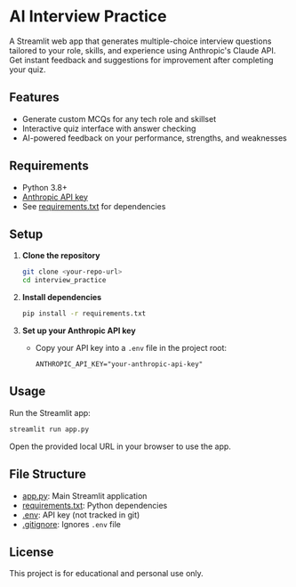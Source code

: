 # AI Interview Practice

A Streamlit web app that generates multiple-choice interview questions tailored to your role, skills, and experience using Anthropic's Claude API. Get instant feedback and suggestions for improvement after completing your quiz.

## Features

- Generate custom MCQs for any tech role and skillset
- Interactive quiz interface with answer checking
- AI-powered feedback on your performance, strengths, and weaknesses

## Requirements

- Python 3.8+
- [Anthropic API key](https://docs.anthropic.com/claude/docs/access-claude-api)
- See [requirements.txt](requirements.txt) for dependencies

## Setup

1. **Clone the repository**

    ```sh
    git clone <your-repo-url>
    cd interview_practice
    ```

2. **Install dependencies**

    ```sh
    pip install -r requirements.txt
    ```

3. **Set up your Anthropic API key**

    - Copy your API key into a `.env` file in the project root:

        ```
        ANTHROPIC_API_KEY="your-anthropic-api-key"
        ```

## Usage

Run the Streamlit app:

```sh
streamlit run app.py
```

Open the provided local URL in your browser to use the app.

## File Structure

- [app.py](app.py): Main Streamlit application
- [requirements.txt](requirements.txt): Python dependencies
- [.env](.env): API key (not tracked in git)
- [.gitignore](.gitignore): Ignores `.env` file

## License

This project is for educational and personal use only.